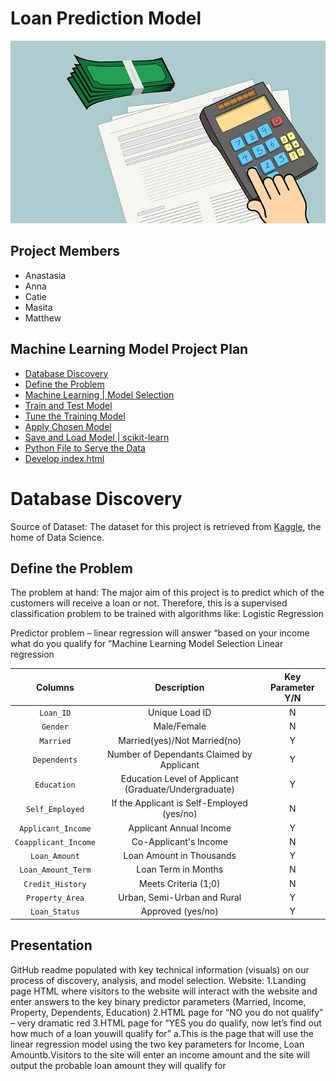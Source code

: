 # Loan Prediction Model 
![account](Images/account.jpg)

## Project Members
* Anastasia
* Anna
* Catie
* Masita 
* Matthew


## Machine Learning Model Project Plan 

* [Database Discovery](#DatabaseDiscovery)
* [Define the Problem](#DefinetheProblem)  
* [Machine Learning | Model Selection](#MachineLearningmodelselection)
* [Train and Test Model](#TrainandTestModel)
* [Tune the Training Model](#TunetheTrainingModel)
* [Apply Chosen Model](#ApplyChosenModel)
* [Save and Load Model | scikit-learn](#SaveandLoadModelscikit-learn)
* [Python File to Serve the Data](#PythonFiletoServetheData)
* [Develop index.html](#Developindex.html)

# Database Discovery 
Source of Dataset: The dataset for this project is retrieved from [Kaggle](https://www.kaggle.com/altruistdelhite04/loan-prediction-problem-dataset), the home of Data Science. 


## Define the Problem
The problem at hand: The major aim of this project is to predict which of the customers will receive a loan or not. Therefore, this is a supervised classification problem to be trained with algorithms like:
Logistic Regression

 
Predictor problem – linear regression will answer “based on your income what do you qualify for ”Machine Learning Model Selection
Linear regression


Columns | Description | Key Parameter Y/N
:-----:|:-----: |:-----:
`Loan_ID` | Unique Load ID | N
`Gender` | Male/Female | N
`Married`| Married(yes)/Not Married(no) | Y
`Dependents`| Number of Dependants Claimed by Applicant | Y
`Education` | Education Level of Applicant (Graduate/Undergraduate) | Y
`Self_Employed`| If the Applicant is Self-Employed (yes/no) | N
`Applicant_Income` | Applicant Annual Income | Y
`Coapplicant_Income` | Co-Applicant's Income | N
`Loan_Amount`| Loan Amount in Thousands | Y
`Loan_Amount_Term` | Loan Term in Months | N
`Credit_History`| Meets Criteria (1;0) | N
`Property_Area` | Urban, Semi-Urban and Rural | Y
`Loan_Status` | Approved (yes/no) | Y

## Presentation
GitHub readme populated with key technical information (visuals) on our process of discovery, analysis, and model selection.
Website:
1.Landing page HTML where visitors to the website will interact with the website and enter answers to the key binary predictor parameters (Married, Income, Property, Dependents, Education) 
2.HTML page for “NO you do not qualify” – very dramatic red
3.HTML page for “YES you do qualify, now let’s find out how much of a loan youwill qualify for”
a.This is the page that will use the linear regression model using the two key parameters for Income, Loan Amountb.Visitors to the site will enter an income amount and the site will output the probable loan amount they will qualify for

